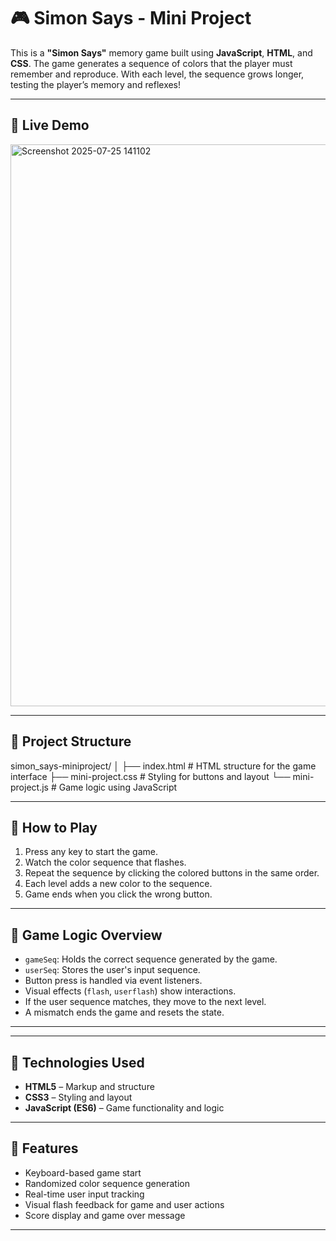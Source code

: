 # 🎮 Simon Says - Mini Project

This is a **"Simon Says"** memory game built using **JavaScript**, **HTML**, and **CSS**. The game generates a sequence of colors that the player must remember and reproduce. With each level, the sequence grows longer, testing the player’s memory and reflexes!

---

## 🔗 Live Demo

<img width="1886" height="899" alt="Screenshot 2025-07-25 141102" src="https://github.com/user-attachments/assets/76966391-6e80-4090-bc6e-de54322dcc3a" />


---

## 📁 Project Structure
simon_says-miniproject/
│
├── index.html # HTML structure for the game interface
├── mini-project.css # Styling for buttons and layout
└── mini-project.js # Game logic using JavaScript


---

## 🚀 How to Play

1. Press any key to start the game.
2. Watch the color sequence that flashes.
3. Repeat the sequence by clicking the colored buttons in the same order.
4. Each level adds a new color to the sequence.
5. Game ends when you click the wrong button.

---

## 🧠 Game Logic Overview

- `gameSeq`: Holds the correct sequence generated by the game.
- `userSeq`: Stores the user's input sequence.
- Button press is handled via event listeners.
- Visual effects (`flash`, `userflash`) show interactions.
- If the user sequence matches, they move to the next level.
- A mismatch ends the game and resets the state.

---

---

## 📜 Technologies Used

- **HTML5** – Markup and structure
- **CSS3** – Styling and layout
- **JavaScript (ES6)** – Game functionality and logic

---

## 🎯 Features

- Keyboard-based game start
- Randomized color sequence generation
- Real-time user input tracking
- Visual flash feedback for game and user actions
- Score display and game over message

---





